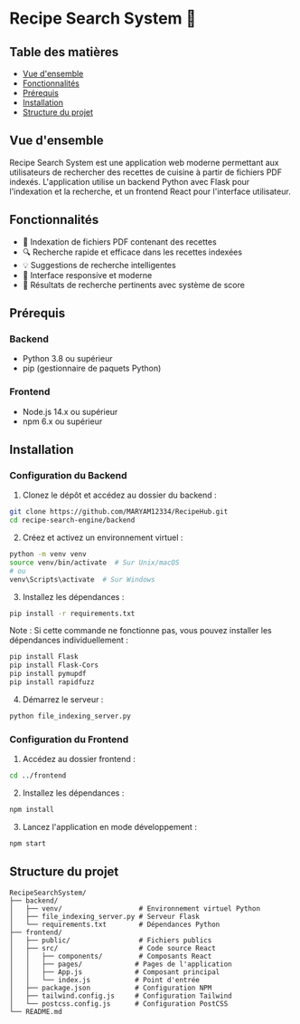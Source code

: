 # Recipe Search System 🍳

## Table des matières
- [Vue d'ensemble](#vue-densemble)
- [Fonctionnalités](#fonctionnalités)
- [Prérequis](#prérequis)
- [Installation](#installation)
- [Structure du projet](#structure-du-projet)

## Vue d'ensemble
Recipe Search System est une application web moderne permettant aux utilisateurs de rechercher des recettes de cuisine à partir de fichiers PDF indexés.
L'application utilise un backend Python avec Flask pour l'indexation et la recherche, et un frontend React pour l'interface utilisateur.

## Fonctionnalités
- 📄 Indexation de fichiers PDF contenant des recettes
- 🔍 Recherche rapide et efficace dans les recettes indexées
- 💡 Suggestions de recherche intelligentes
- 📱 Interface responsive et moderne
- 🎯 Résultats de recherche pertinents avec système de score

## Prérequis
### Backend
- Python 3.8 ou supérieur
- pip (gestionnaire de paquets Python)

### Frontend
- Node.js 14.x ou supérieur
- npm 6.x ou supérieur

## Installation

### Configuration du Backend

1. Clonez le dépôt et accédez au dossier du backend :
```bash
git clone https://github.com/MARYAM12334/RecipeHub.git
cd recipe-search-engine/backend
```

2. Créez et activez un environnement virtuel :
```bash
python -m venv venv
source venv/bin/activate  # Sur Unix/macOS
# ou
venv\Scripts\activate  # Sur Windows
```

3. Installez les dépendances :
```bash
pip install -r requirements.txt
```
Note : Si cette commande ne fonctionne pas, vous pouvez installer les dépendances individuellement :
```bash 
pip install Flask
pip install Flask-Cors
pip install pymupdf
pip install rapidfuzz
```

4. Démarrez le serveur :
```bash
python file_indexing_server.py
```

### Configuration du Frontend

1. Accédez au dossier frontend :
```bash
cd ../frontend
```

2. Installez les dépendances :
```bash
npm install
```

3. Lancez l'application en mode développement :
```bash
npm start
```

## Structure du projet
```
RecipeSearchSystem/
├── backend/
│   ├── venv/                   # Environnement virtuel Python
│   ├── file_indexing_server.py # Serveur Flask
│   └── requirements.txt        # Dépendances Python
├── frontend/
│   ├── public/                 # Fichiers publics
│   ├── src/                    # Code source React
│   │   ├── components/         # Composants React
│   │   ├── pages/             # Pages de l'application
│   │   ├── App.js             # Composant principal
│   │   └── index.js           # Point d'entrée
│   ├── package.json           # Configuration NPM
│   ├── tailwind.config.js     # Configuration Tailwind
│   └── postcss.config.js      # Configuration PostCSS
└── README.md
```